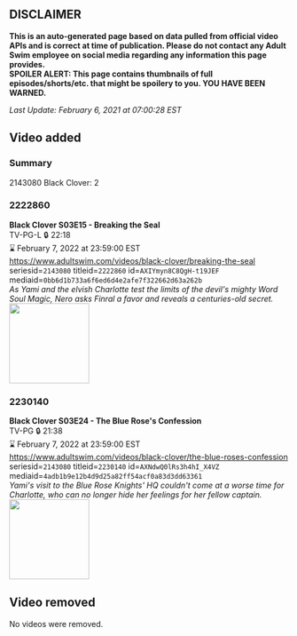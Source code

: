 ## DISCLAIMER
**This is an auto-generated page based on data pulled from official video APIs and is correct at time of publication. Please do not contact any Adult Swim employee on social media regarding any information this page provides.**  
**SPOILER ALERT: This page contains thumbnails of full episodes/shorts/etc. that might be spoilery to you. YOU HAVE BEEN WARNED.**  

_Last Update: February 6, 2021 at 07:00:28 EST_
## Video added
### Summary
2143080 Black Clover: 2  
### 2222860
**Black Clover S03E15 - Breaking the Seal**  
TV-PG-L 🔒 22:18  
⌛ February 7, 2022 at 23:59:00 EST  
https://www.adultswim.com/videos/black-clover/breaking-the-seal  
seriesid=`2143080` titleid=`2222860` id=`AXIYmyn8C8QgH-t19JEF` mediaid=`0bb6d1b733a6f6ed6d4e2afe7f322662d63a262b`  
_As Yami and the elvish Charlotte test the limits of the devil's mighty Word Soul Magic, Nero asks Finral a favor and reveals a centuries-old secret._  
<a href="https://media.cdn.adultswim.com/uploads/20200515/thumbnails/2_20515951566-BlackClover_117.jpg"><img src="https://media.cdn.adultswim.com/uploads/20200515/thumbnails/2_20515951566-BlackClover_117.jpg" height="144px" /></a>
### 2230140
**Black Clover S03E24 - The Blue Rose's Confession**  
TV-PG 🔒 21:38  
⌛ February 7, 2022 at 23:59:00 EST  
https://www.adultswim.com/videos/black-clover/the-blue-roses-confession  
seriesid=`2143080` titleid=`2230140` id=`AXNdwQ0lRs3h4hI_X4VZ` mediaid=`4adb1b9e12b4d9d25a82ff54acf0a83d3dd63361`  
_Yami's visit to the Blue Rose Knights' HQ couldn't come at a worse time for Charlotte, who can no longer hide her feelings for her fellow captain._  
<a href="https://media.cdn.adultswim.com/uploads/20200717/thumbnails/2_20717139553-BlackClover_126.jpg"><img src="https://media.cdn.adultswim.com/uploads/20200717/thumbnails/2_20717139553-BlackClover_126.jpg" height="144px" /></a>
## Video removed
No videos were removed.  
